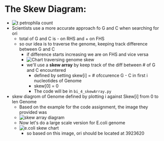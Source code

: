 # The Skew Diagram:
- ![t petrophila count](http://bioinformaticsalgorithms.com/images/Replication/t_petrophila_nucleotide_counts.png "from stepik.org")
- Scientists use a more accurate approach fo G and C when searching for ori
    - total of G and C is - on RHS and + on FHS
    - so our idea is to traverse the genome, keeping track difference between G and C
        - if difference starts increasing we are on FHS and vice versa
        - ![Chart traversing genome skew](http://bioinformaticsalgorithms.com/images/Replication/increasing_decreasing_skew.png "from stepik.org")
        - we'll use a **skew array** by keep track of the diff between # of G and C encountered
            - defined by setting skew[i] = # ofccurence G - C in first i nucleotides of Genome
            - skew[0] = 0
            - The code will be in `bi_4_skewArray.py`
- skew diagrom of Genome defined by plotting i against Skew[i] from 0 to len Genome
    - Based on the example for the code assignment, the image they provided was
    - ![skew array diagram](http://bioinformaticsalgorithms.com/images/Replication/skew_array.png "from setpik.org")
    - Now let's do a large scale version for E.coli genome
    - ![e.coli skew chart](http://bioinformaticsalgorithms.com/images/Replication/skew_diagram_ecoli.png "from steik.org")
        - so based on this image, ori should be located at 3923620